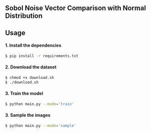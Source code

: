 ## Sobol Noise Vector Comparison with Normal Distribution


## Usage 

#### 1. Install the dependencies
```bash
$ pip install -r requirements.txt
```

#### 2. Download the dataset
```bash
$ chmod +x download.sh
$ ./download.sh
```

#### 3. Train the model
```bash
$ python main.py --mode='train'
```

#### 3. Sample the images
```bash
$ python main.py --mode='sample'
```


